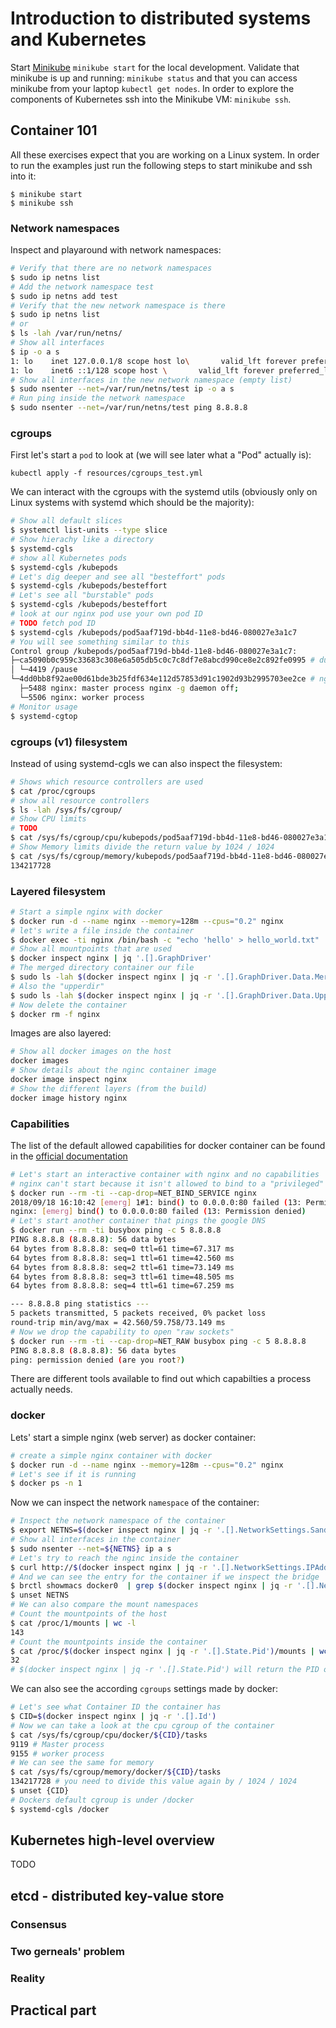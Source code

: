 # Introduction to distributed systems and Kubernetes

Start [Minikube]() `minikube start` for the local development. Validate that minikube is up and running: `minikube status` and that you can access minikube from your laptop `kubectl get nodes`. In order to explore the components of Kubernetes ssh into the Minikube VM: `minikube ssh`.

## Container 101

All these exercises expect that you are working on a Linux system. In order to run the examples just run the following steps to start minikube and ssh into it:

```
$ minikube start
$ minikube ssh
```

### Network namespaces

Inspect and playaround with network namespaces:

```bash
# Verify that there are no network namespaces
$ sudo ip netns list
# Add the network namespace test
$ sudo ip netns add test
# Verify that the new network namespace is there
$ sudo ip netns list
# or
$ ls -lah /var/run/netns/
# Show all interfaces
$ ip -o a s
1: lo    inet 127.0.0.1/8 scope host lo\       valid_lft forever preferred_lft forever
1: lo    inet6 ::1/128 scope host \       valid_lft forever preferred_lft forever
# Show all interfaces in the new network namespace (empty list)
$ sudo nsenter --net=/var/run/netns/test ip -o a s
# Run ping inside the network namespace
$ sudo nsenter --net=/var/run/netns/test ping 8.8.8.8
```

### cgroups

First let's start a `pod` to look at (we will see later what a "Pod" actually is):

```
kubectl apply -f resources/cgroups_test.yml
```

We can interact with the cgroups with the systemd utils (obviously only on Linux systems with systemd which should be the majority):

```bash
# Show all default slices
$ systemctl list-units --type slice
# Show hierachy like a directory
$ systemd-cgls
# show all Kubernetes pods
$ systemd-cgls /kubepods
# Let's dig deeper and see all "besteffort" pods
$ systemd-cgls /kubepods/besteffort
# Let's see all "burstable" pods
$ systemd-cgls /kubepods/besteffort
# look at our nginx pod use your own pod ID
# TODO fetch pod ID
$ systemd-cgls /kubepods/pod5aaf719d-bb4d-11e8-bd46-080027e3a1c7
# You will see something similar to this
Control group /kubepods/pod5aaf719d-bb4d-11e8-bd46-080027e3a1c7:
├─ca5090b0c959c33683c308e6a505db5c0c7c8df7e8abcd990ce8e2c892fe0995 # dummy container to share namespace
│ └─4419 /pause
└─4dd0bb8f92ae00d61bde3b25fdf634e112d57853d91c1902d93b2995703ee2ce # nginx container running 2 processes
  ├─5488 nginx: master process nginx -g daemon off;
  └─5506 nginx: worker process
# Monitor usage
$ systemd-cgtop
```

### cgroups (v1) filesystem
Instead of using systemd-cgls we can also inspect the filesystem:

```bash
# Shows which resource controllers are used
$ cat /proc/cgroups
# show all resource controllers
$ ls -lah /sys/fs/cgroup/
# Show CPU limits
# TODO
$ cat /sys/fs/cgroup/cpu/kubepods/pod5aaf719d-bb4d-11e8-bd46-080027e3a1c7/cpu.shares
# Show Memory limits divide the return value by 1024 / 1024
$ cat /sys/fs/cgroup/memory/kubepods/pod5aaf719d-bb4d-11e8-bd46-080027e3a1c7/memory.limit_in_bytes
134217728
```

### Layered filesystem

```bash
# Start a simple nginx with docker
$ docker run -d --name nginx --memory=128m --cpus="0.2" nginx
# let's write a file inside the container
$ docker exec -ti nginx /bin/bash -c "echo 'hello' > hello_world.txt"
# Show all mountpoints that are used
$ docker inspect nginx | jq '.[].GraphDriver'
# The merged directory container our file
$ sudo ls -lah $(docker inspect nginx | jq -r '.[].GraphDriver.Data.MergedDir')
# Also the "upperdir"
$ sudo ls -lah $(docker inspect nginx | jq -r '.[].GraphDriver.Data.UpperDir')
# Now delete the container
$ docker rm -f nginx
```

Images are also layered:

```bash
# Show all docker images on the host
docker images
# Show details about the nginc container image
docker image inspect nginx
# Show the different layers (from the build)
docker image history nginx
```

### Capabilities

The list of the default allowed capabilities for docker container can be found in the [official documentation](https://docs.docker.com/engine/reference/run/#runtime-privilege-and-linux-capabilities)

```bash
# Let's start an interactive container with nginx and no capabilities
# nginx can't start because it isn't allowed to bind to a "privileged" port (<1024)
$ docker run --rm -ti --cap-drop=NET_BIND_SERVICE nginx
2018/09/18 16:10:42 [emerg] 1#1: bind() to 0.0.0.0:80 failed (13: Permission denied)
nginx: [emerg] bind() to 0.0.0.0:80 failed (13: Permission denied)
# Let's start another container that pings the google DNS
$ docker run --rm -ti busybox ping -c 5 8.8.8.8
PING 8.8.8.8 (8.8.8.8): 56 data bytes
64 bytes from 8.8.8.8: seq=0 ttl=61 time=67.317 ms
64 bytes from 8.8.8.8: seq=1 ttl=61 time=42.560 ms
64 bytes from 8.8.8.8: seq=2 ttl=61 time=73.149 ms
64 bytes from 8.8.8.8: seq=3 ttl=61 time=48.505 ms
64 bytes from 8.8.8.8: seq=4 ttl=61 time=67.259 ms

--- 8.8.8.8 ping statistics ---
5 packets transmitted, 5 packets received, 0% packet loss
round-trip min/avg/max = 42.560/59.758/73.149 ms
# Now we drop the capability to open "raw sockets"
$ docker run --rm -ti --cap-drop=NET_RAW busybox ping -c 5 8.8.8.8
PING 8.8.8.8 (8.8.8.8): 56 data bytes
ping: permission denied (are you root?)
```

There are different tools available to find out which capabilties a process actually needs.

### docker

Lets' start a simple nginx (web server) as docker container:

```bash
# create a simple nginx container with docker
$ docker run -d --name nginx --memory=128m --cpus="0.2" nginx
# Let's see if it is running
$ docker ps -n 1
```

Now we can inspect the network `namespace` of the container:

```bash
# Inspect the network namespace of the container
$ export NETNS=$(docker inspect nginx | jq -r '.[].NetworkSettings.SandboxKey')
# Show all interfaces in the container
$ sudo nsenter --net=${NETNS} ip a s
# Let's try to reach the nginc inside the container
$ curl http://$(docker inspect nginx | jq -r '.[].NetworkSettings.IPAddress')
# And we can see the entry for the container if we inspect the bridge
$ brctl showmacs docker0  | grep $(docker inspect nginx | jq -r '.[].NetworkSettings.MacAddress')
$ unset NETNS
# We can also compare the mount namespaces
# Count the mountpoints of the host
$ cat /proc/1/mounts | wc -l
143
# Count the mountpoints inside the container
$ cat /proc/$(docker inspect nginx | jq -r '.[].State.Pid')/mounts | wc -l
32
# $(docker inspect nginx | jq -r '.[].State.Pid') will return the PID of the nginx mater process
```

We can also see the according `cgroups` settings made by docker:

```bash
# Let's see what Container ID the container has
$ CID=$(docker inspect nginx | jq -r '.[].Id')
# Now we can take a look at the cpu cgroup of the container
$ cat /sys/fs/cgroup/cpu/docker/${CID}/tasks
9119 # Master process
9155 # worker process
# We can see the same for memory
$ cat /sys/fs/cgroup/memory/docker/${CID}/tasks
134217728 # you need to divide this value again by / 1024 / 1024
$ unset {CID}
# Dockers default cgroup is under /docker
$ systemd-cgls /docker
```

## Kubernetes high-level overview

TODO

## etcd - distributed key-value store

### Consensus

### Two gerneals' problem

### Reality

## Practical part
